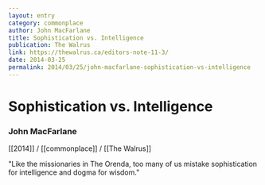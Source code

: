 ```yaml
---
layout: entry
category: commonplace
author: John MacFarlane
title: Sophistication vs. Intelligence
publication: The Walrus
link: https://thewalrus.ca/editors-note-11-3/
date: 2014-03-25
permalink: 2014/03/25/john-macfarlane-sophistication-vs-intelligence
---
```


# Sophistication vs. Intelligence

### John MacFarlane

[[2014]] / [[commonplace]] / [[The Walrus]]

"Like the missionaries in The Orenda, too many of us mistake sophistication for intelligence and dogma for wisdom."